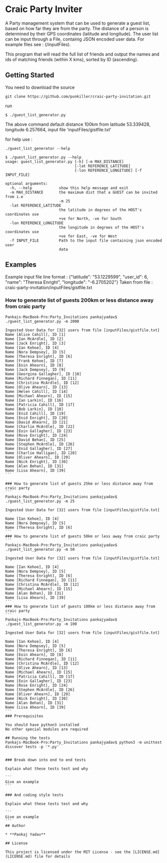 # Craic Party Inviter

A Party management system that can be used to generate a guest list, based on how far they are from the party.
The distance of a person is determined by their GPS coordinates (latitude and longitude).
The user list can be input through a File, containig JSON encoded user data.
For example files see : (/inputFiles). 

This program that will read the full list of friends and output the names and ids of matching friends (within X kms), sorted by ID (ascending).

## Getting Started

You need to download the source
```
git clone https://github.com/punkiller/craic-party-invitation.git
```
run 
```
$ ./guest_list_generator.py
```
The above command default distance 100km from latitude 53.339428, longitude 6.257664, input file 'inputFiles/gistfile.txt'

for help use : 
```
./guest_list_generator --help
```
```
$ ./guest_list_generator.py --help
usage: guest_list_generator.py [-h] [-m MAX_DISTANCE]
                               [-lat REFERENCE_LATITUDE]
                               [-lon REFERENCE_LONGITUDE] [-f INPUT_FILE]

optional arguments:
  -h, --help            show this help message and exit
  -m MAX_DISTANCE       the maximum dist that a GUEST can be invited from i.e
                        -m 25
  -lat REFERENCE_LATITUDE
                        the latitude in degrees of the HOST's coordinates use
                        +ve for North, -ve for South
  -lon REFERENCE_LONGITUDE
                        the longitude in degrees of the HOST's coordinates use
                        +ve for East, -ve for West
  -f INPUT_FILE         Path to the input file containing json encoded user
                        data

```
## Examples

Example input file line format :
{"latitude": "53.1229599", "user_id": 6, "name": "Theresa Enright", "longitude": "-6.2705202"}
Taken from file :
craic-party-invitation/inputFiles/gistfile.txt

### How to generate list of guests 200km or less distance away from craic party
````
Pankajs-MacBook-Pro:Party_Invitations pankajyadav$ ./guest_list_generator.py -m 2000  

Ingested User Data for [32] users from file [inputFiles/gistfile.txt]
Name [Alice Cahill], ID [1]
Name [Ian McArdle], ID [2]
Name [Jack Enright], ID [3]
Name [Ian Kehoe], ID [4]
Name [Nora Dempsey], ID [5]
Name [Theresa Enright], ID [6]
Name [Frank Kehoe], ID [7]
Name [Eoin Ahearn], ID [8]
Name [Jack Dempsey], ID [9]
Name [Georgina Gallagher], ID [10]
Name [Richard Finnegan], ID [11]
Name [Christina McArdle], ID [12]
Name [Olive Ahearn], ID [13]
Name [Helen Cahill], ID [14]
Name [Michael Ahearn], ID [15]
Name [Ian Larkin], ID [16]
Name [Patricia Cahill], ID [17]
Name [Bob Larkin], ID [18]
Name [Enid Cahill], ID [19]
Name [Enid Enright], ID [20]
Name [David Ahearn], ID [21]
Name [Charlie McArdle], ID [22]
Name [Eoin Gallagher], ID [23]
Name [Rose Enright], ID [24]
Name [David Behan], ID [25]
Name [Stephen McArdle], ID [26]
Name [Enid Gallagher], ID [27]
Name [Charlie Halligan], ID [28]
Name [Oliver Ahearn], ID [29]
Name [Nick Enright], ID [30]
Name [Alan Behan], ID [31]
Name [Lisa Ahearn], ID [39]
```

### How to generate list of guests 25km or less distance away from craic party
```
Pankajs-MacBook-Pro:Party_Invitations pankajyadav$ ./guest_list_generator.py -m 25  

Ingested User Data for [32] users from file [inputFiles/gistfile.txt]

Name [Ian Kehoe], ID [4]
Name [Nora Dempsey], ID [5]
Name [Theresa Enright], ID [6]
```
### How to generate list of guests 50km or less away from craic party
```
Pankajs-MacBook-Pro:Party_Invitations pankajyadav$ ./guest_list_generator.py -m 50

Ingested User Data for [32] users from file [inputFiles/gistfile.txt]

Name [Ian Kehoe], ID [4]
Name [Nora Dempsey], ID [5]
Name [Theresa Enright], ID [6]
Name [Richard Finnegan], ID [11]
Name [Christina McArdle], ID [12]
Name [Michael Ahearn], ID [15]
Name [Alan Behan], ID [31]
Name [Lisa Ahearn], ID [39]
```
### How to generate list of guests 100km or less distance away from craic party
```
Pankajs-MacBook-Pro:Party_Invitations pankajyadav$ ./guest_list_generator.py -m 100

Ingested User Data for [32] users from file [inputFiles/gistfile.txt]

Name [Ian Kehoe], ID [4]
Name [Nora Dempsey], ID [5]
Name [Theresa Enright], ID [6]
Name [Eoin Ahearn], ID [8]
Name [Richard Finnegan], ID [11]
Name [Christina McArdle], ID [12]
Name [Olive Ahearn], ID [13]
Name [Michael Ahearn], ID [15]
Name [Patricia Cahill], ID [17]
Name [Eoin Gallagher], ID [23]
Name [Rose Enright], ID [24]
Name [Stephen McArdle], ID [26]
Name [Oliver Ahearn], ID [29]
Name [Nick Enright], ID [30]
Name [Alan Behan], ID [31]
Name [Lisa Ahearn], ID [39]
```
### Prerequisites

You should have python3 installed 
No other special modules are required

## Running the tests
Pankajs-MacBook-Pro:Party_Invitations pankajyadav$ python3 -m unittest discover tests -p '*.py'


### Break down into end to end tests

Explain what these tests test and why

```
Give an example
```

### And coding style tests

Explain what these tests test and why

```
Give an example
```
## Author

* **Pankaj Yadav**

## License

This project is licensed under the MIT License - see the [LICENSE.md](LICENSE.md) file for details
